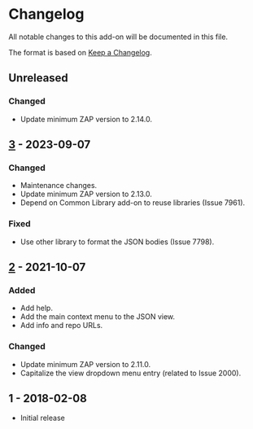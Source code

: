 # Changelog
All notable changes to this add-on will be documented in this file.

The format is based on [Keep a Changelog](https://keepachangelog.com/en/1.0.0/).

## Unreleased
### Changed
- Update minimum ZAP version to 2.14.0.

## [3] - 2023-09-07
### Changed
- Maintenance changes.
- Update minimum ZAP version to 2.13.0.
- Depend on Common Library add-on to reuse libraries (Issue 7961).

### Fixed
- Use other library to format the JSON bodies (Issue 7798).

## [2] - 2021-10-07
### Added
- Add help.
- Add the main context menu to the JSON view.
- Add info and repo URLs.

### Changed
- Update minimum ZAP version to 2.11.0.
- Capitalize the view dropdown menu entry (related to Issue 2000).

## 1 - 2018-02-08

- Initial release

[3]: https://github.com/zaproxy/zap-extensions/releases/jsonview-v3
[2]: https://github.com/zaproxy/zap-extensions/releases/jsonview-v2

